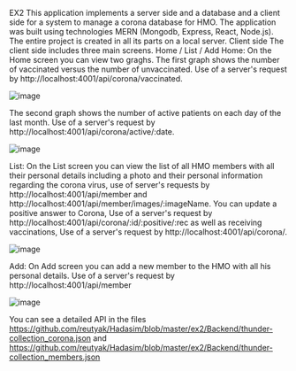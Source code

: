 EX2
This application implements a server side and a database and a client side for a system to manage a corona database for HMO. The application was built using technologies MERN (Mongodb, Express, React, Node.js). The entire project is created in all its parts on a local server. Client side The client side includes three main screens. Home / List / Add Home: On the Home screen you can view two graghs. The first graph shows the number of vaccinated versus the number of unvaccinated. Use of a server's request by http://localhost:4001/api/corona/vaccinated.

![image](https://github.com/reutyak/Hadasim/assets/109149486/03320756-d9f7-4f3f-89e5-5a8f00655f9c)

The second graph shows the number of active patients on each day of the last month. Use of a server's request by http://localhost:4001/api/corona/active/:date.

![image](https://github.com/reutyak/Hadasim/assets/109149486/4a183446-6d02-4d7e-9389-afb84748d7ee)

List: On the List screen you can view the list of all HMO members with all their personal details including a photo and their personal information regarding the corona virus, use of server's requests by http://localhost:4001/api/member and http://localhost:4001/api/member/images/:imageName. You can update a positive answer to Corona, Use of a server's request by http://localhost:4001/api/corona/:id/:positive/:rec as well as receiving vaccinations, Use of a server's request by http://localhost:4001/api/corona/.

![image](https://github.com/reutyak/Hadasim/assets/109149486/845b188b-9ea4-4237-b17e-f2873cabf378)

Add: On Add screen you can add a new member to the HMO with all his personal details. Use of a server's request by http://localhost:4001/api/member

![image](https://github.com/reutyak/Hadasim/assets/109149486/9a2113d1-a384-499f-978e-d75e4d12660e)

You can see a detailed API in the files https://github.com/reutyak/Hadasim/blob/master/ex2/Backend/thunder-collection_corona.json and https://github.com/reutyak/Hadasim/blob/master/ex2/Backend/thunder-collection_members.json

